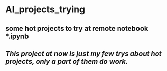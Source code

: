 # AI_projects_trying
some hot projects to try at remote notebook *.ipynb
---
*This project at now is just my few trys about hot projects,*
*only a part of them do work.*
---
